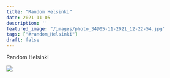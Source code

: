 ```yaml
---
title: "Random Helsinki"
date: 2021-11-05
description: ''
featured_image: "/images/photo_34@05-11-2021_12-22-54.jpg"
tags: ["#random_Helsinki"]
draft: false
---
```


Random Helsinki

![](/images/photo_34@05-11-2021_12-22-54.jpg)